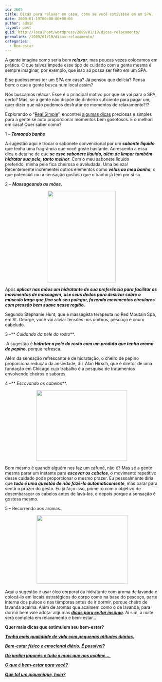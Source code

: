 ```yaml
---
id: 2605
title: Dicas para relaxar em casa, como se você estivesse em um SPA.
date: 2009-01-19T00:00:00+00:00
author: admin
layout: post
guid: http://localhost/wordpress/2009/01/19/dicas-relaxamento/
permalink: /2009/01/19/dicas-relaxamento/
categories:
  - Bem-estar
---
```

A gente imagina como seria bom **_relaxar_**, mas poucas vezes colocamos em prática. O que talvez impede esse tipo de cuidado com a gente mesma é sempre imaginar, por exemplo, que isso só possa ser feito em um SPA.

E se pudéssemos ter um SPA em casa? Já pensou que delícia? Pensa bem: o que a gente busca num local assim?

Nós buscamos relaxar. Esse é o principal motivo por que se vai para o SPA, certo? Mas, se a gente não dispõe de dinheiro suficiente para pagar um, quer dizer que não podemos desfrutar de momentos de relaxamento?!?

Explorando o “<a href="http://www.realsimple.com/realsimple/homepage/flash/0,23022,,00.shtml?origref=http://www.realsimple.com/realsimple/homepage/flash/0,23022,,00.shtml?origref=http://www.realsimple.com/realsimple/package/0,21861,1168444-1850351-2,00.html" target="_blank">Real Simple</a>”, encontrei <a href="http://www.realsimple.com/realsimple/package/0,21861,1168444-1850351-1,00.html" target="_blank">algumas dicas</a> preciosas e simples para a gente se auto proporcionar momentos bem gosotosos. E o melhor: em casa! Quer saber como?

1 – **_Tomando banho_**.

A sugestão aqui é trocar o sabonete convencional por um **_sabonte líquido_** que tenha uma fragrância que você goste bastante. Acrescento a essa dica o detalhe de que **_se esse sabonete líquido, além de limpar também hidratar sua pele, tanto melhor_**. Com o meu sabonete líquido preferido, minha pele fica cheirosa e aveludada. Uma beleza!  Recentemente incrementei outros elementos como **_velas ao meu banho_**, o que potencializou a sensação gostosa que o banho já tem por si só.

2 – **_Massageando as mãos._**

<p style="text-align: center;">
  <a href="http://www.trololodemulher.com.br/blog/wp-content/uploads/2010/07/maos-femininas.jpg"><img class="size-medium wp-image-4918 aligncenter" title="mãos femininas" src="http://www.trololodemulher.com.br/blog/wp-content/uploads/2010/07/maos-femininas-224x300.jpg" alt="" width="224" height="300" /></a>
</p>

Após **_aplicar nas mãos um hidratante de sua preferência para facilitar os movimentos de massagem_**, **_use seus dedos para deslizar sobre o músculo largo que fica sob seu polegar, fazendo movimentos circulares com pressão bem suave nessa região_**.

Segundo Stephanie Hunt, que é massagista terapeuta no Red Moutain Spa, em St. George, você vai aliviar tensões nos ombros, pescoço e couro cabeludo.

3 –** _Cuidando da pele do rosto_**.

 A sugestão é **_hidratar a pele do rosto com um produto que tenha aroma de pepino_**, porque refresca.

Além da sensação refrescante e de hidratação, o cheiro de pepino proporciona redução da ansiedade, diz Alan Hirsch, que é diretor de uma fundação em Chicago cujo trabalho é a pesquisa de tratamentos envolvendo cheiros e sabores.

4 –** _Escovando os cabelos_**.

<p style="text-align: center;">
  <a href="http://www.trololodemulher.com.br/blog/wp-content/uploads/2010/07/cabelos.jpg"><img class="size-full wp-image-4919 aligncenter" title="cabelos" src="http://www.trololodemulher.com.br/blog/wp-content/uploads/2010/07/cabelos.jpg" alt="" width="298" height="232" /></a>
</p>

Bom mesmo é quando alguém nos faz um cafuné, não é? Mas se a gente mesma parar um instante para **_escovar os cabelos_**, o movimento repetitivo desse cuidado pode proporcionar o mesmo prazer. Eu pessoalmente diria que **_tudo é uma questão de não fazê-lo automaticamente_**, mas parar para sentir o prazer do gesto. Eu já faço isso, primeiro com o objetivo de desembaraçar os cabelos antes de lavá-los, e depois porque a sensação é gostosa mesmo.

5 – Recorrendo aos aromas.

<p style="text-align: center;">
   <a href="http://www.trololodemulher.com.br/blog/wp-content/uploads/2010/07/lavanda.jpg"><img class="size-medium wp-image-4920 aligncenter" title="lavanda" src="http://www.trololodemulher.com.br/blog/wp-content/uploads/2010/07/lavanda-300x225.jpg" alt="" width="300" height="225" /></a>
</p>

Aqui a sugestão é usar óleo corporal ou hidratante com aroma de lavanda e colocá-lo em locais estratégicos do corpo como na base do pescoço, parte interna dos pulsos e nas têmporas antes de ir dormir, porque cheiro de lavanda acalma. Além de aromas que acalmem como o de lavanda, para dormir bem vale adotar algumas **_<a href="http://www.trololodemulher.com.br/2009/01/29/1-2-3-4-5-carneirinhos-6-dicas-e-durma-bem/" target="_self">dicas para evitar insônia</a>_**. Aí sim, a noite será completa em relaxamento e bem-estar&#8230;

**Quer mais dicas que estimulem seu bem-estar?**

**_<a href="http://www.trololodemulher.com.br/2010/03/12/tenha-mais-qualidade-de-vida-com-pequenas-atitudes-diarias%e2%80%a6/" target="_self">Tenha mais qualidade de vida com pequenas atitudes diárias.</a>_**

**_<a href="http://www.trololodemulher.com.br/2009/07/15/bem-estar-fsico-e-emocional-dirio-possvel/" target="_self">Bem-estar físico e emocional diário. É possível?</a>_**

**_<a href="http://www.trololodemulher.com.br/2009/05/22/do-jardim-japons-e-tudo-o-mais-que-nos-acalme/" target="_self">Do jardim japonês e tudo o mais que nos acalme&#8230; </a>_**

**_<a href="http://www.trololodemulher.com.br/2009/02/25/o-que-bem-estar-para-voc/" target="_self">O que é bem-estar para você?</a>_**

**_<a href="http://www.trololodemulher.com.br/2009/02/01/piquenique/" target="_self">Que tal um piquenique, hein?</a>_**